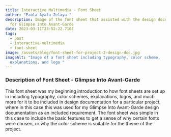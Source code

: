 ```yaml
---
title: Interactive Multimedia - Font Sheet
author: "Paola Ayala Zelaya "
description: Image of the font sheet that assisted with the design documentation
  for Glimpse into Avant-Garde
date: 2023-03-11T23:52:22.710Z
tags:
  - post
  - interactive-multimedia
  - font-sheet
image: /assets/blog/font-sheet-for-project-2-design-doc.jpg
imageAlt: "Image of a font sheet including typography, color scheme,
  explanations, and logo "
---
```

### D﻿escription of Font Sheet - Glimpse Into Avant-Garde

T﻿his font sheet was my beginning introduction to how font sheets are set up in including typography, color schemes, explanations, logos, and much more for it to be included in design documentation for a particular project, where in this case this was used for my Glimpse Into Avant-Garde design documentation as an included requirement. The font sheet was simple in this case to include the basic features to get a sense of why certain fonts were chosen, or why the color scheme is suitable for the theme of the project.